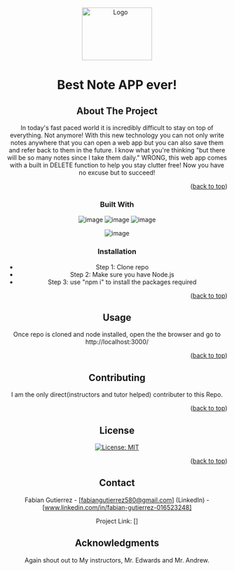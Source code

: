 <a name="readme-top"></a>

<!-- PROJECT LOGO -->
<br />
<div align="center">
  <a href="videoLink">
    <img src= "picture of video" alt="Logo" width="160" height="120">
  </a>

  <h1 align="center">Best Note APP ever!</h1>



<!-- ABOUT THE PROJECT -->
## About The Project

In today's fast paced world it is incredibly difficult to stay on top of everything. Not anymore! With this new technology you can not only write notes anywhere that you can open a web app but you can also save them and refer back to them in the future. I know what you're thinking "but there will be so many notes since I take them daily." WRONG, this web app comes with a built in DELETE function to help you stay clutter free! Now you have no excuse but to succeed!


<p align="right">(<a href="#readme-top">back to top</a>)</p>



### Built With

![image](https://img.shields.io/badge/HTML5-E34F26?style=for-the-badge&logo=html5&logoColor=white)
![image](https://img.shields.io/badge/CSS3-1572B6?style=for-the-badge&logo=css3&logoColor=white)
![image](https://img.shields.io/badge/JavaScript-323330?style=for-the-badge&logo=javascript&logoColor=F7DF1E)

![image](https://img.shields.io/badge/Node.js-339933?style=for-the-badge&logo=nodedotjs&logoColor=white)





### Installation

* Step 1: Clone repo
* Step 2: Make sure you have Node.js
* Step 3: use "npm i" to install the packages required

<p align="right">(<a href="#readme-top">back to top</a>)</p>



<!-- USAGE EXAMPLES -->
## Usage
Once repo is cloned and node installed, open the the browser and go to http://localhost:3000/

<p align="right">(<a href="#readme-top">back to top</a>)</p>





<!-- CONTRIBUTING -->
## Contributing

I am the only direct(instructors and tutor helped) contributer to this Repo.

<p align="right">(<a href="#readme-top">back to top</a>)</p>



<!-- LICENSE -->
## License

[![License: MIT](https://img.shields.io/badge/License-MIT-yellow.svg)](https://opensource.org/licenses/MIT)


<p align="right">(<a href="#readme-top">back to top</a>)</p>



<!-- CONTACT -->
## Contact

Fabian Gutierrez - [fabiangutierrez580@gmail.com]
(LinkedIn) - [www.linkedin.com/in/fabian-gutierrez-016523248]


Project Link: []






<!-- ACKNOWLEDGMENTS -->
## Acknowledgments
Again shout out to My instructors, Mr. Edwards and Mr. Andrew.


<!-- MARKDOWN LINKS & IMAGES -->
